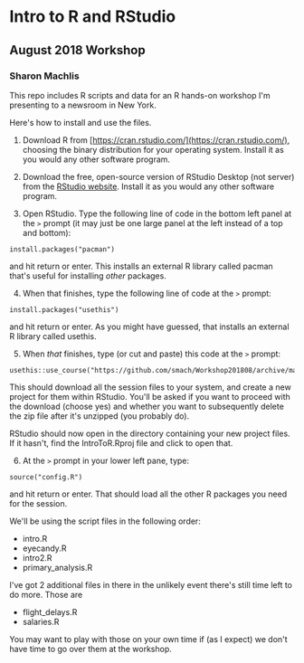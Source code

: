 # Intro to R and RStudio
## August 2018 Workshop
### Sharon Machlis

This repo includes R scripts and data for an R hands-on workshop I'm presenting to a newsroom in New York.

Here's how to install and use the files.

1. Download R from [https://cran.rstudio.com/](https://cran.rstudio.com/), choosing the binary distribution for your operating system. Install it as you would any other software program.

2. Download the free, open-source version of RStudio Desktop (not server) from the [RStudio website](https://www.rstudio.com/products/rstudio/download/). Install it as you would any other software program.

3. Open RStudio. Type the following line of code in the bottom left panel at the `>` prompt (it may just be one large panel at the left instead of a top and bottom):

```
install.packages("pacman")
```

and hit return or enter. This installs an external R library called pacman that's useful for installing _other_ packages.

4. When that finishes, type the following line of code at the `>` prompt:

```
install.packages("usethis")
```

and hit return or enter. As you might have guessed, that installs an external R library called usethis.

5. When _that_ finishes, type (or cut and paste) this code at the `>` prompt:

```
usethis::use_course("https://github.com/smach/Workshop201808/archive/master.zip")
```
This should download all the session files to your system, and create a new project for them within RStudio. You'll be asked if you want to proceed with the download (choose yes) and whether you want to subsequently delete the zip file after it's unzipped (you probably do).

RStudio should now open in the directory containing your new project files. If it hasn't, find the IntroToR.Rproj file and click to open that.

6. At the `>` prompt in your lower left pane, type:

```
source("config.R")
```

and hit return or enter. That should load all the other R packages you need for the session.

We'll be using the script files in the following order:

* intro.R
* eyecandy.R
* intro2.R
* primary_analysis.R

I've got 2 additional files in there in the unlikely event there's still time left to do more. Those are

* flight_delays.R
* salaries.R

You may want to play with those on your own time if (as I expect) we don't have time to go over them at the workshop.




